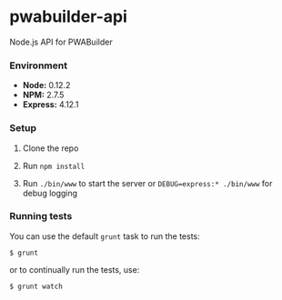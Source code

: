  
pwabuilder-api
============

Node.js API for PWABuilder

### Environment

* **Node:** 0.12.2
* **NPM:** 2.7.5
* **Express:** 4.12.1

### Setup

1. Clone the repo

2. Run `npm install`

3. Run `./bin/www` to start the server or `DEBUG=express:* ./bin/www`
   for debug logging

### Running tests

You can use the default `grunt` task to run the tests:

`$ grunt`

or to continually run the tests, use:

`$ grunt watch`
 
